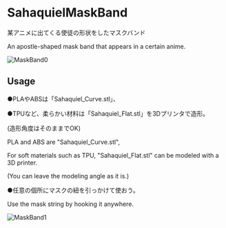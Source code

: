 # SahaquielMaskBand
某アニメに出てくる使徒の形状をしたマスクバンド

An apostle-shaped mask band that appears in a certain anime.

![MaskBand0](https://user-images.githubusercontent.com/30834673/104089593-8772bf80-52b3-11eb-87bd-adc860ba7c28.png)


## Usage
●PLAやABSは「Sahaquiel_Curve.stl」、

●TPUなど、柔らかい材料は「Sahaquiel_Flat.stl」を3Dプリンタで造形。

(造形角度はそのままでOK)


PLA and ABS are "Sahaquiel_Curve.stl",

For soft materials such as TPU, "Sahaquiel_Flat.stl" can be modeled with a 3D printer.

(You can leave the modeling angle as it is.)




●任意の個所にマスクの紐を引っかけて使おう。

Use the mask string by hooking it anywhere.

![MaskBand1](https://user-images.githubusercontent.com/30834673/104089542-4bd7f580-52b3-11eb-8f70-8c24adf69c6a.png)

